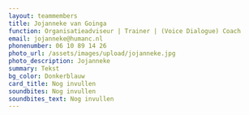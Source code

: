 ```yaml
---
layout: teammembers
title: Jojanneke van Goinga
function: Organisatieadviseur | Trainer | (Voice Dialogue) Coach
email: jojanneke@humanc.nl
phonenumber: 06 10 89 14 26
photo_url: /assets/images/upload/jojanneke.jpg
photo_description: Jojanneke
summary: T﻿ekst
bg_color: Donkerblauw
card_title: Nog invullen
soundbites: Nog invullen
soundbites_text: Nog invullen
---
```

